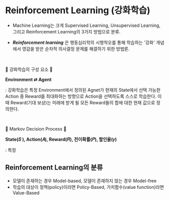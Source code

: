 # Reinforcement Learning (강화학습)

- Machine Learning는 크게 Supervised Learning, Unsupervised Learning, 그리고 Reinforcement Learning의 3가지 방법으로 분류.

- ***Reinforcement learning*** 은 행동심리학의 시행착오를 통해 학습하는 '강화' 개념에서 영감을 받은 순차적 의사결정 문제를 해결하기 위한 방법론.


<br/>

👻 강화학습의 구성 요소 👻

 **Environment  ⇄  Agent**

: 강화학습은 특정 Environment에서 정의된 Agnet가 현재의 State에서 선택 가능한 Action 중 Reward를 최대화하는 방향으로 Action을 선택하도록 스스로 학습한다. 이때 Reward(기대 보상)는 미래에 받게 될 모든 Reward들의 합에 대한 현재 값으로 정의한다.

<br/>

👻 Markov Decision Process 👻

 **State(𝑆 ), Action(𝐴), Reward(𝑅), 전이확률(𝑃), 할인율(𝛾)**

: 특정 


## Reinforcement Learning의 분류

- 모델이 존재하는 경우 Model-based, 모델이 존재하지 않는 경우 Model-free
- 학습의 대상이 정책(policy)이라면 Policy-Based, 가치함수(value function)라면 Value-Based

